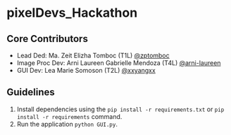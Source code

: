 # pixelDevs_Hackathon

## Core Contributors
- Lead Ded: Ma. Zeit Elizha Tomboc (T1L) [@zptomboc](https://github.com/zptomboc)
- Image Proc Dev: Arni Laureen Gabrielle Mendoza (T4L) [@arni-laureen](https://github.com/arni-laureen)
- GUI Dev: Lea Marie Somoson (T2L) [@xxyangxx](https://github.com/xxyangxx)

## Guidelines
1. Install dependencies using the `pip install -r requirements.txt` or `pip install -r requirements` command.
2. Run the application `python GUI.py`.